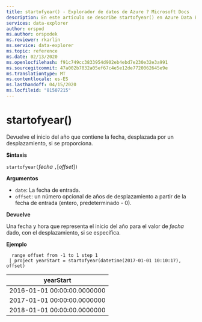 ```yaml
---
title: startofyear() - Explorador de datos de Azure ? Microsoft Docs
description: En este artículo se describe startofyear() en Azure Data Explorer.
services: data-explorer
author: orspod
ms.author: orspodek
ms.reviewer: rkarlin
ms.service: data-explorer
ms.topic: reference
ms.date: 02/13/2020
ms.openlocfilehash: f91c749cc3833954d902eb4ebd7e230e32e3a991
ms.sourcegitcommit: 47a002b7032a05ef67c4e5e12de7720062645e9e
ms.translationtype: MT
ms.contentlocale: es-ES
ms.lasthandoff: 04/15/2020
ms.locfileid: "81507215"
---
```

# <a name="startofyear"></a>startofyear()

Devuelve el inicio del año que contiene la fecha, desplazada por un desplazamiento, si se proporciona.

**Sintaxis**

`startofyear(`*fecha* `,`[*offset*]`)`

**Argumentos**

* `date`: La fecha de entrada.
* `offset`: un número opcional de años de desplazamiento a partir de la fecha de entrada (entero, predeterminado - 0). 

**Devuelve**

Una fecha y hora que representa el inicio del año para el valor de *fecha* dado, con el desplazamiento, si se especifica.

**Ejemplo**

```kusto
  range offset from -1 to 1 step 1
 | project yearStart = startofyear(datetime(2017-01-01 10:10:17), offset) 
```

|yearStart|
|---|
|2016-01-01 00:00:00.0000000|
|2017-01-01 00:00:00.0000000|
|2018-01-01 00:00:00.0000000|
